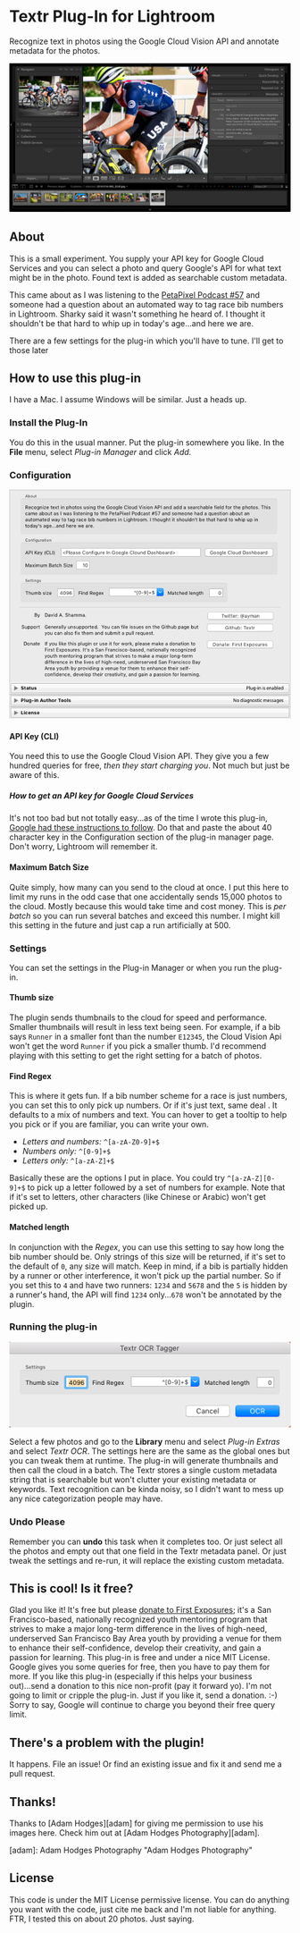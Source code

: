 # Textr Plug-In for Lightroom #

Recognize text in photos using the Google Cloud Vision API and
annotate metadata for the photos.

![Lightroom Screenshot runing Textr plugin](./images/textr.png)

## About

This is a small experiment.  You supply your API key for Google
Cloud Services and you can select a photo and query Google's API for
what text might be in the photo.  Found text is added as searchable
custom metadata.

This came about as I was listening to
the [PetaPixel Podcast #57][PPP57] and someone had a question about an
automated way to tag race bib numbers in Lightroom.  Sharky said it
wasn't something he heard of.  I thought it shouldn't be that hard to
whip up in today's age...and here we are.

[PPP57]: https://petapixel.com/2016/03/20/ep-57-strobist-david-hobby-sticks-consumers/

There are a few settings for the plug-in which you'll have to
tune. I'll get to those later

## How to use this plug-in

I have a Mac. I assume Windows will be similar. Just a heads up.

### Install the Plug-In

You do this in the usual manner.  Put the plug-in somewhere you like.
In the **File** menu, select *Plug-in Manager* and click *Add*.

### Configuration

![The Plugin Configuration Window](./images/plugin-options.png)

#### API Key (CLI)

You need this to use the Google Cloud Vision API.  They give you a few
hundred queries for free, *then they start charging you*.  Not much but
just be aware of this.

##### How to get an API key for Google Cloud Services

It's not too bad but not totally easy...as of the time I wrote this
plug-in, [Google had these instructions to follow][apikey].  Do that
and paste the about 40 character key in the Configuration section of
the plug-in manager page.  Don't worry, Lightroom will remember it.

[apikey]: https://support.google.com/cloud/answer/6158862?hl=en "Google Help Page"

#### Maximum Batch Size

Quite simply, how many can you send to the cloud at once. I put this
here to limit my runs in the odd case that one accidentally sends
15,000 photos to the cloud.  Mostly because this would take time and
cost money.  This is *per batch* so you can run several batches and
exceed this number.  I might kill this setting in the future and just
cap a run artificially at 500.

### Settings 

You can set the settings in the Plug-in Manager or when you run the
plug-in.

#### Thumb size

The plugin sends thumbnails to the cloud for speed and
performance. Smaller thumbnails will result in less text being
seen. For example, if a bib says `Runner` in a smaller font than the
number `E12345`, the Cloud Vision Api won't get the word `Runner` if
you pick a smaller thumb.  I'd recommend playing with this setting to
get the right setting for a batch of photos.

#### Find Regex

This is where it gets fun. If a bib number scheme for a race is just
numbers, you can set this to only pick up numbers.  Or if it's just
text, same deal . It defaults to a mix of numbers and text.  You can
hover to get a tooltip to help you pick or if you are familiar, you
can write your own.

  * *Letters and numbers:* `^[a-zA-Z0-9]+$`
  * *Numbers only:* `^[0-9]+$`
  * *Letters only:* `^[a-zA-Z]+$`
  
Basically these are the options I put in place.  You could try
`^[a-zA-Z][0-9]+$` to pick up a letter followed by a set of numbers
for example. Note that if it's set to letters, other characters (like
Chinese or Arabic) won't get picked up.

#### Matched length

In conjunction with the *Regex*, you can use this setting to say how
long the bib number should be.  Only strings of this size will be
returned, if it's set to the default of `0`, any size will match.
Keep in mind, if a bib is partially hidden by a runner or other
interference, it won't pick up the partial number. So if you set this
to `4` and have two runners: `1234` and `5678` and the `5` is hidden
by a runner's hand, the API will find `1234` only...`678` won't be
annotated by the plugin.

### Running the plug-in

![The Plugin Configuration Window](./images/menu-options.png)

Select a few photos and go to the **Library** menu and select *Plug-in
Extras* and select *Textr OCR*.  The settings here are the same as the
global ones but you can tweak them at runtime. The plug-in will
generate thumbnails and then call the cloud in a batch.  The Textr
stores a single custom metadata string that is searchable but won't
clutter your existing metadata or keywords.  Text recognition can be
kinda noisy, so I didn't want to mess up any nice categorization
people may have.

### Undo Please
Remember you can **undo** this task when it completes too. Or just
select all the photos and empty out that one field in the Textr
metadata panel. Or just tweak the settings and re-run, it will replace
the existing custom metadata.

## This is cool! Is it free? 

Glad you like it! It's free but
please [donate to First Exposures][FirstExposures]; it's a San
Francisco-based, nationally recognized youth mentoring program that
strives to make a major long-term difference in the lives of
high-need, underserved San Francisco Bay Area youth by providing a
venue for them to enhance their self-confidence, develop their
creativity, and gain a passion for learning. This plug-in is free and
under a nice MIT License. Google gives you some queries for free, then
you have to pay them for more.  If you like this plug-in (especially
if this helps your business out)...send a donation to this nice
non-profit (pay it forward yo).  I'm not going to limit or cripple the
plug-in.  Just if you like it, send a donation. :-) Sorry to say,
Google will continue to charge you beyond their free query limit.

[FirstExposures]: http://www.firstexposures.org/ "Donate please!"

## There's a problem with the plugin!

It happens. File an issue! Or find an existing issue and fix it and
send me a pull request.

## Thanks!

Thanks to [Adam Hodges][adam] for giving me permission to use his 
images here. Check him out at [Adam Hodges Photography][adam].

[adam]: Adam Hodges Photography "Adam Hodges Photography"

## License ##

This code is under the MIT License permissive license.  You can do
anything you want with the code, just cite me back and I'm not liable
for anything.  FTR, I tested this on about 20 photos. Just saying. 
